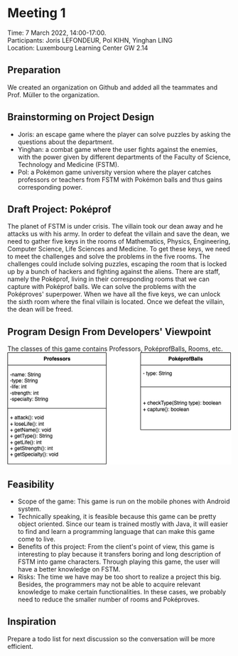 # Meeting 1
Time: 7 March 2022, 14:00-17:00.\
Participants: Joris LEFONDEUR, Pol KIHN, Yinghan LING\
Location: Luxembourg Learning Center GW 2.14

## Preparation
We created an organization on Github and added all the teammates and Prof. Müller to the organization.

## Brainstorming on Project Design
- Joris: an escape game where the player can solve puzzles by asking the questions about the department. 
- Yinghan: a combat game where the user fights against the enemies, with the power given by different departments of the Faculty of Science, Technology and Medicine (FSTM).
- Pol: a Pokémon game university version where the player catches professors or teachers from FSTM with Pokémon balls and thus gains corresponding power.

## Draft Project: Poképrof
The planet of FSTM is under crisis. The villain took our dean away and he attacks us with his army. In order to defeat the villain and save the dean, we need to gather five keys in the rooms of Mathematics, Physics, Engineering, Computer Science, Life Sciences and Medicine. To get these keys, we need to meet the challenges and solve the problems in the five rooms. The challenges could include solving puzzles, escaping the room that is locked up by a bunch of hackers and fighting against the aliens. There are staff, namely the Poképrof, living in their corresponding rooms that we can capture with Poképrof balls. We can solve the problems with the Poképroves' superpower. When we have all the five keys, we can unlock the sixth room where the final villain is located. Once we defeat the villain, the dean will be freed. 

## Program Design From Developers' Viewpoint
The classes of this game contains Professors, PoképrofBalls, Rooms, etc.
![classdiagram1](classdiagram1.png)

## Feasibility
- Scope of the game: This game is run on the mobile phones with Android system.
- Technically speaking, it is feasible because this game can be pretty object oriented. Since our team is trained mostly with Java, it will easier to find and learn a programming language that can make this game come to live.
- Benefits of this project: From the client's point of view, this game is interesting to play because it transfers boring and long description of FSTM into game characters. Through playing this game, the user will have a better knowledge on FSTM.
- Risks: The time we have may be too short to realize a project this big. Besides, the programmers may not be able to acquire relevant knowledge to make certain functionalities. In these cases, we probably need to reduce the smaller number of rooms and Poképroves.

## Inspiration
Prepare a todo list for next discussion so the conversation will be more efficient.